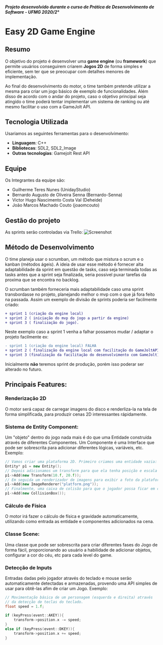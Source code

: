 ##### Projeto desenvolvido durante o curso de Prática de Desenvolvimento de Software - UFMG 2020/2°

# Easy 2D Game Engine

## Resumo
O objetivo do projeto é desenvolver uma **game engine** (ou **framework**) que permite usuários conseguirem criarem **Jogos 2D** de forma simples e eficiente, sem ter que se preocupar com detalhes menores de implementação. 

Ao final do desenvolvimento do motor, o time também pretende utilizar a mesma para criar um jogo básico de exemplo de funcionalidades. Além disso de acordo com o andar do projeto, caso o objetivo principal seja atingido o time poderá tentar implementar um sistema de ranking ou até mesmo facilitar o uso com a GameJolt API.

## Tecnologia Utilizada
Usariamos as seguintes ferramentas para o desenvolvimento:
- **Linguagem**: C++
- **Bibliotecas**: SDL2, SDL2_Image
- **Outras tecnologias**: Gamejolt Rest API

## Equipe
Os Integrantes da equipe são:
- Guilherme Teres Nunes (UnidayStudio)
- Bernardo Augusto de Oliveira Senna (Bernardo-Senna)
- Victor Hugo Nascimento Costa Val (Deheide)
- João Marcos Machado Couto (joaomcouto)

## Gestão do projeto
As sprints serão controladas via Trello:
![Screenshot](https://media.discordapp.net/attachments/783065895982334002/795734782548901918/H5JS9eqTdbzOfm4V8L0dtmas2WN5f8D1g8cvjuXT4UAAAAASUVORK5CYII.png)

## Método de Desenvolvimento
O time planeja usar o scrumban, um método que mistura o scrum e o kanban (métodos ágeis). A ideia de usar esse método é fornecer alta adaptabilidade da sprint em questão de tasks, caso seja terminada todas as tasks antes que a sprint seja finalizada, seria possivel puxar tarefas da proxima que se encontra no backlog.

O scrumban também forneceria mais adaptabilidade caso uma sprint transbordasse no projeto, planejando melhor o mvp com o que já fora feito na passada. Assim um exemplo de divisão de sprints poderia ser facilmente criado: 
```diff
+ sprint 1 (criação da engine local)
+ sprint 2 ( iniciação do mvp do jogo a partir da engine)
+ sprint 3 ( finalização do jogo).
```
Neste exemplo caso a sprint 1 venha a falhar possamos mudar / adaptar o projeto facilmente 
ex:
```diff
- sprint 1 (criação da engine local) FALHA
+ sprint 2 ( finalização da engine local com facilitação do GameJoltAPI)
+ sprint 3 (finalização da facilitação do desenvolvimento com GameJolt).
```
Inicialmente **não** teremos sprint de produção, porém isso poderar ser alterado no futuro.

## Principais Features:
### Renderização 2D
O motor será capaz de carregar imagens do disco e renderliza-la na tela de forma simplificada, para produzir cenas 2D interessantes rápidamente.

### Sistema de Entity Component: 
Um "objeto" dentro do jogo nada mais é do que uma Entidade construída através de diferentes Componentes. Um Componente é uma Interface que pode ser sobrescrita para adicionar diferentes lógicas, variáveis, etc. Exemplo:
```cpp
// Vamos criar uma plataforma 2D. Primeiro criamos uma entidade vazia:
Entity* p1 = new Entity();
// Depois adicionamos um transform para que ela tenha posição e escala no mundo 2D:
p1->Add(new Transform(10.f, 20.f));
// Em seguida um renderizador de imagens para exibir a foto da plataforma:
p1->Add(new ImageRenderer("platform.png"));
// Finalmente, uma caixa de colisão para que o jogador possa ficar em cima da plataforma:
p1->Add(new CollisionBox()); 
```

### Cálculo de Física
O motor irá fazer o cálculo de física e gravidade automaticamente, utilizando como entrada as entidade e componentes adicionados na cena.

### Classe Scene:
Uma classe que pode ser sobrescrita para criar diferentes fases do Jogo de forma fácil, proporcionando ao usuário a habilidade de adicionar objetos, configurar a cor do céu, etc para cada level do game.

### Detecção de Inputs
Entradas dadas pelo jogador através do teclado e mouse serão automaticamente detectadas e armazenadas, provendo uma API simples de usar para obtê-las afim de criar um Jogo.
Exemplo:
```cpp
// Movimentação básica de um personagem (esquerda e direita) através
// da detecção de teclas do teclado.
float speed = 1.f;
		
if (keyPress(event::AKEY)){
	transform->position.x -= speed;
}
else if (keyPress(event::DKEY)){
	transform->position.x += speed;
}
```
